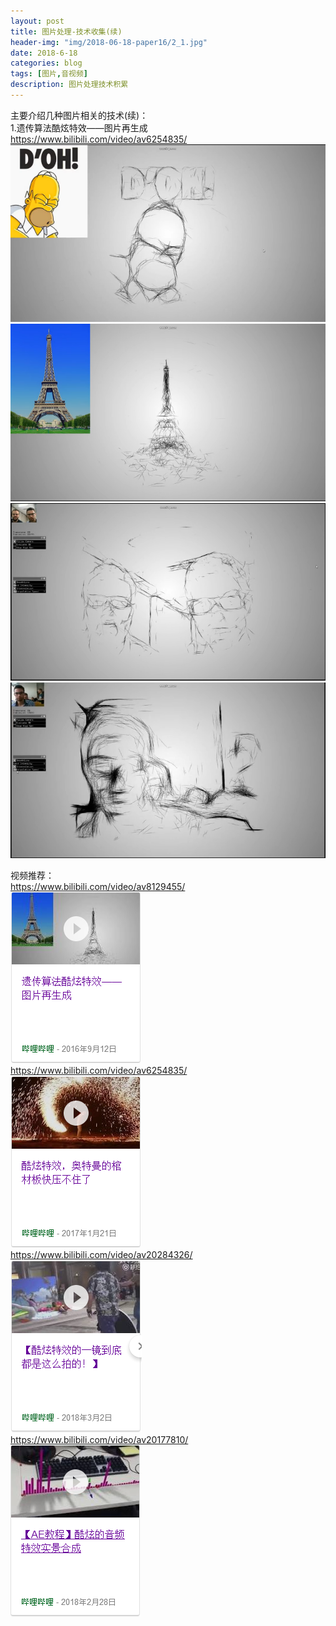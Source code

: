 ```yaml
---
layout: post
title: 图片处理-技术收集(续)
header-img: "img/2018-06-18-paper16/2_1.jpg"
date: 2018-6-18
categories: blog
tags: [图片,音视频]
description: 图片处理技术积累
---
```



主要介绍几种图片相关的技术(续)：<br>
1.遗传算法酷炫特效——图片再生成<br>
https://www.bilibili.com/video/av6254835/<br>
![](/img/2018-06-18-paper16/2.PNG)<br>
![](/img/2018-06-18-paper16/3.PNG)<br>
![](/img/2018-06-18-paper16/4.PNG)<br>
![](/img/2018-06-18-paper16/5.PNG)<br>

视频推荐：<br>
https://www.bilibili.com/video/av8129455/<br>
![](/img/2018-06-18-paper16/6.PNG)<br>
https://www.bilibili.com/video/av6254835/<br>
![](/img/2018-06-18-paper16/7.PNG)<br>
https://www.bilibili.com/video/av20284326/<br>
![](/img/2018-06-18-paper16/8.PNG)<br>
https://www.bilibili.com/video/av20177810/<br>
![](/img/2018-06-18-paper16/9.PNG)<br>